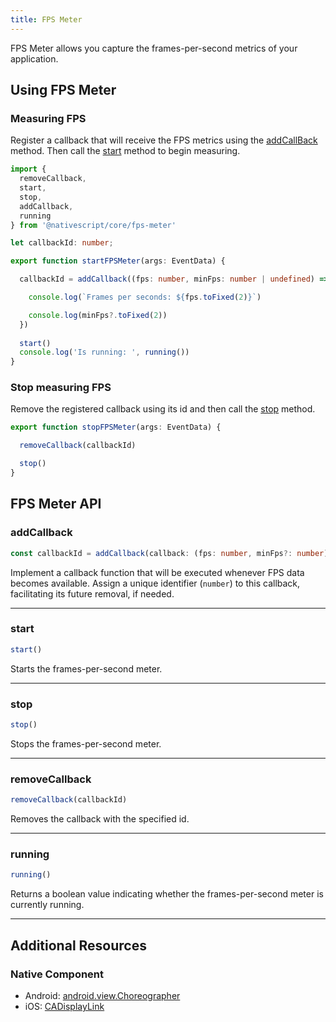 ```yaml
---
title: FPS Meter
---
```


FPS Meter allows you capture the frames-per-second metrics of your application.

## Using FPS Meter

### Measuring FPS

Register a callback that will receive the FPS metrics using the [addCallBack](#addcallback) method. Then call the [start](#start) method to begin measuring.

```ts
import {
  removeCallback,
  start,
  stop,
  addCallback,
  running
} from '@nativescript/core/fps-meter'

let callbackId: number;

export function startFPSMeter(args: EventData) {

  callbackId = addCallback((fps: number, minFps: number | undefined) => {

    console.log(`Frames per seconds: ${fps.toFixed(2)}`)

    console.log(minFps?.toFixed(2))
  })
  
  start()
  console.log('Is running: ', running())
}
```

### Stop measuring FPS

Remove the registered callback using its id and then call the [stop](#stop) method.

```ts
export function stopFPSMeter(args: EventData) {

  removeCallback(callbackId)

  stop()
}
```

## FPS Meter API

### addCallback

```ts
const callbackId = addCallback(callback: (fps: number, minFps?: number) => void): number
```

Implement a callback function that will be executed whenever FPS data becomes available. Assign a unique identifier (`number`) to this callback, facilitating its future removal, if needed.

---

### start

```ts
start()
```

Starts the frames-per-second meter.

---

### stop

```ts
stop()
```

Stops the frames-per-second meter.

---
### removeCallback

```ts
removeCallback(callbackId)
```

Removes the callback with the specified id.

---

### running

```ts
running()
```

Returns a boolean value indicating whether the frames-per-second meter is currently running.

---

## Additional Resources

### Native Component

- Android: [android.view.Choreographer]()
- iOS: [CADisplayLink](https://developer.apple.com/documentation/quartzcore/cadisplaylink)